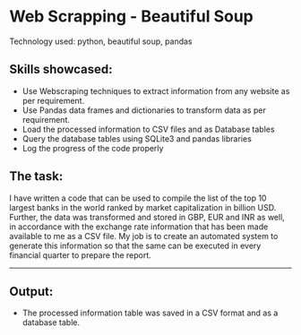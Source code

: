 # Web Scrapping - Beautiful Soup

Technology used: python, beautiful soup, pandas

## Skills showcased:
* Use Webscraping techniques to extract information from any website as per requirement.
* Use Pandas data frames and dictionaries to transform data as per requirement.
* Load the processed information to CSV files and as Database tables
* Query the database tables using SQLite3 and pandas libraries
* Log the progress of the code properly
  

## The task:

I have written a code that can be used to compile the list of the top 10 largest banks in the world ranked by market capitalization in billion USD. Further, the data was transformed and stored in GBP, EUR and INR as well, in accordance with the exchange rate information that has been made available to me as a CSV file. 
My job is to create an automated system to generate this information so that the same can be executed in every financial quarter to prepare the report.

---  
## Output:

*  The processed information table was saved in a CSV format and as a database table.

